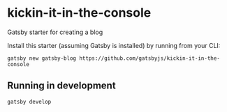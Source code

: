 # kickin-it-in-the-console

Gatsby starter for creating a blog

Install this starter (assuming Gatsby is installed) by running from your CLI:

`gatsby new gatsby-blog https://github.com/gatsbyjs/kickin-it-in-the-console`

## Running in development

`gatsby develop`
